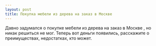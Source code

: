 ```yaml
---
layout: post 
title: Покупка мебели из дерева на заказ в Москве 
--- 
```

Давно задумался о покупке мебели из дерева на заказ в Москве , но никак решиться не мог. Теперь вот деньги появились, расскажите о преимуществах, недостатках, кто может.
